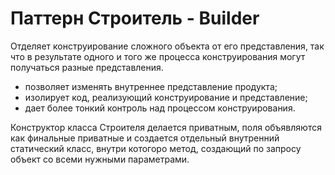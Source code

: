 Паттерн Строитель - Builder
===========================
Отделяет конструирование сложного объекта от его представления, так что в результате 
одного и того же процесса конструирования могут получаться разные представления.
* позволяет изменять внутреннее представление продукта;
* изолирует код, реализующий конструирование и представление;
* дает более тонкий контроль над процессом конструирования.

Конструктор класса Строителя делается приватным, поля объявляются как
 финальные приватные и создается отдельный внутренний статический класс, 
 внутри котогоро метод, создающий по запросу объект со всеми нужными параметрами.
